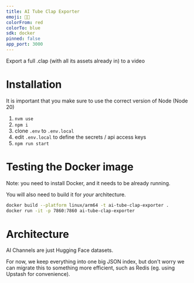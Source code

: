 ```yaml
---
title: AI Tube Clap Exporter
emoji: 🍿🤖
colorFrom: red
colorTo: blue
sdk: docker
pinned: false
app_port: 3000
---
```


Export a full .clap (with all its assets already in) to a video

# Installation

It is important that you make sure to use the correct version of Node (Node 20)

1. `nvm use`
2. `npm i`
3. clone `.env` to `.env.local`
4. edit `.env.local` to define the secrets / api access keys
5. `npm run start`

# Testing the Docker image

Note: you need to install Docker, and it needs to be already running.

You will also need to build it for *your* architecture.

```bash
docker build --platform linux/arm64 -t ai-tube-clap-exporter .
docker run -it -p 7860:7860 ai-tube-clap-exporter
```

# Architecture

AI Channels are just Hugging Face datasets.

For now, we keep everything into one big JSON index, but don't worry we can migrate this to something more efficient, such as Redis (eg. using Upstash for convenience).
